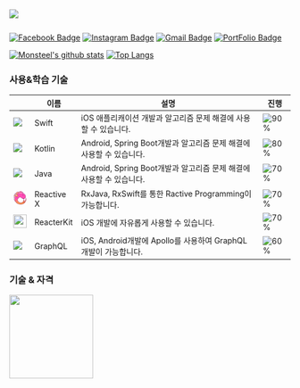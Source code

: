 # <img src="https://user-images.githubusercontent.com/52942409/120411892-90624b80-c390-11eb-96f7-d0d02f785049.png" height="200">

[![Facebook Badge](https://img.shields.io/badge/-Facebook-1877f2?style=for-the-badge&logo=facebook&logoColor=white&link=https://www.facebook.com/Monsteel1212/)](https://www.facebook.com/Monsteel1212/)
[![Instagram Badge](https://img.shields.io/badge/-instagram-dd2a7b?style=for-the-badge&logo=instagram&logoColor=white&link=https://www.instagram.com/e0eun_haru/)](https://www.instagram.com/e0eun_haru/)
[![Gmail Badge](https://img.shields.io/badge/-Gmail-c14438?logo=Gmail&logoColor=white&link=mailto:1cktmdgh2@gmail.com&style=for-the-badge)](mailto:dev.e0eun@gmail.com)
[![PortFolio Badge](https://img.shields.io/badge/-PortFolio-yellow?style=for-the-badge&logo=notion&link=https://www.notion.so/monsteel/6aa947ba72674aa5bdb9cb95c888c3b4)](https://www.notion.so/monsteel/6aa947ba72674aa5bdb9cb95c888c3b4)

[![Monsteel's github stats](https://github-readme-stats.vercel.app/api?username=Monsteel&show_icons=true&hide_border=true&count_private=true)](https://github.com/Monsteel)
[![Top Langs](https://github-readme-stats.vercel.app/api/top-langs/?username=Monsteel&layout=compact&hide=java,jupyter%20notebook,c%23&exclude_repo=Monsteel.github.io)](https://github.com/Monsteel)

### 사용&학습 기술  

||이름|설명|진행|
|---|---|---|---|
|![](https://img.icons8.com/color/24/000000/swift.png)|Swift|iOS 애플리캐이션 개발과 알고리즘 문제 해결에 사용할 수 있습니다.|![90%](https://progress-bar.dev/90)|
|![](https://img.icons8.com/color/24/000000/kotlin.png)|Kotlin|Android, Spring Boot개발과 알고리즘 문제 해결에 사용할 수 있습니다.|![80%](https://progress-bar.dev/80)|
|![](https://img.icons8.com/color/24/000000/java.png)|Java|Android, Spring Boot개발과 알고리즘 문제 해결에 사용할 수 있습니다.|![70%](https://progress-bar.dev/70)|
|<img src="https://github.com/ReactiveX/RxSwift/blob/main/assets/RxSwift_Logo.png" width="24" height="24">|Reactive X|RxJava, RxSwift를 통한 Ractive Programming이 가능합니다.|![70%](https://progress-bar.dev/70)|
|<img src="https://user-images.githubusercontent.com/52942409/120409747-93f3d380-c38c-11eb-8d9b-89efda99aa3b.png" width="24" height="24">|ReacterKit|iOS 개발에 자유롭게 사용할 수 있습니다.|![70%](https://progress-bar.dev/70)|
|![](https://img.icons8.com/color/24/000000/graphql.png)|GraphQL|iOS, Android개발에 Apollo를 사용하여 GraphQL 개발이 가능합니다.|![60%](https://progress-bar.dev/60)|



### 기술 & 자격

<img src="https://user-images.githubusercontent.com/52942409/120566314-ef37cb80-c449-11eb-933c-82c11e2827c7.png" width="150" height="150">

